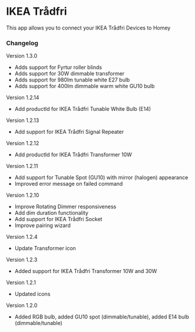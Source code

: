 # IKEA Trådfri

This app allows you to connect your IKEA Trådfri Devices to Homey

### Changelog
Version 1.3.0
* Adds support for Fyrtur roller blinds
* Adds support for 30W dimmable transformer
* Adds support for 980lm tunable white E27 bulb
* Adds support for 400lm dimmable warm white GU10 bulb

Version 1.2.14
* Add productId for IKEA Trådfri Tunable White Bulb (E14)

Version 1.2.13
* Add support for IKEA Trådfri Signal Repeater

Version 1.2.12
* Add productId for IKEA Trådfri Transformer 10W

Version 1.2.11
* Add support for Tunable Spot (GU10) with mirror (halogen) appearance
* Improved error message on failed command

Version 1.2.10
* Improve Rotating Dimmer responsiveness
* Add dim duration functionality
* Add support for IKEA Trådfri Socket
* Improve pairing wizard

Version 1.2.4
* Update Transformer icon

Version 1.2.3
* Added support for IKEA Trådfri Transformer 10W and 30W

Version 1.2.1
* Updated icons

Version 1.2.0
* Added RGB bulb, added GU10 spot (dimmable/tunable), added E14 bulb (dimmable/tunable)
